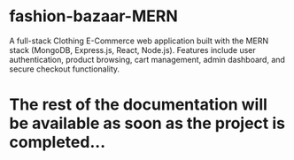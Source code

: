 # fashion-bazaar-MERN
A full-stack Clothing E-Commerce web application built with the MERN stack (MongoDB, Express.js, React, Node.js). Features include user authentication, product browsing, cart management, admin dashboard, and secure checkout functionality.

# The rest of the documentation will be available as soon as the project is completed...
